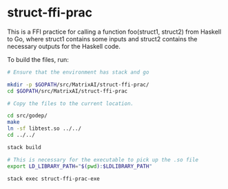 # struct-ffi-prac

This is a FFI practice for calling a function foo(struct1, struct2) from Haskell to Go, where struct1 contains some inputs and struct2 contains the necessary outputs for the Haskell code.


To build the files, run:

```bash
# Ensure that the environment has stack and go

mkdir -p $GOPATH/src/MatrixAI/struct-ffi-prac/
cd $GOPATH/src/MatrixAI/struct-ffi-prac

# Copy the files to the current location.

cd src/godep/
make
ln -sf libtest.so ../../
cd ../../

stack build

# This is necessary for the executable to pick up the .so file
export LD_LIBRARY_PATH="$(pwd):$LDLIBRARY_PATH"

stack exec struct-ffi-prac-exe
```

